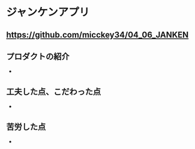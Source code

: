 #  ジャンケンアプリ
## https://github.com/micckey34/04_06_JANKEN

## プロダクトの紹介
- 
## 工夫した点、こだわった点
- 
## 苦労した点
- 